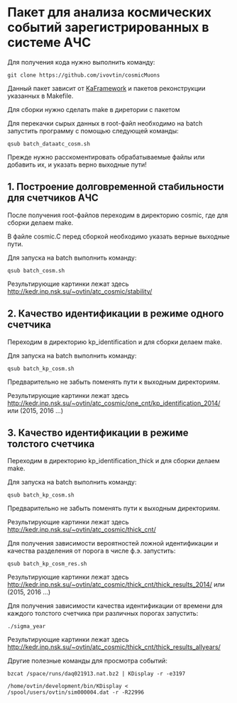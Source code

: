 # Пакет для анализа космических событий зарегистрированных в системе АЧС
Для получения кода нужно выполнить команду: <br />
```
git clone https://github.com/ivovtin/cosmicMuons
```

Данный пакет зависит от [KaFramework](https://github.com/ivovtin/KaFramework) и пакетов реконструкции указанных в Makefile.<br />

Для сборки нужно сделать make в диретории с пакетом<br />

Для перекачки сырых данных в root-файл необходимо на batch запустить программу с помощью следующей команды:
```
qsub batch_dataatc_cosm.sh
```

Прежде нужно расскоментировать обрабатываемые файлы или добавить их, и указать верно выходные пути! <br />


## 1. Построение долговременной стабильности для счетчиков АЧС

После получения root-файлов переходим в директорию cosmic, где для сборки делаем make. <br />

В файле cosmic.C перед сборкой необходимо указать верные выходные пути. <br />

Для запуска на batch выполнить команду:
```
qsub batch_cosm.sh
```

Результирующие картинки лежат здесь http://kedr.inp.nsk.su/~ovtin/atc_cosmic/stability/

## 2. Качество идентификации в режиме одного счетчика

Переходим в директорию kp_identification и для сборки делаем make.

Для запуска на batch выполнить команду:
```
qsub batch_kp_cosm.sh
```
Предварительно не забыть поменять пути к выходным директориям.

Результирующие картинки лежат здесь http://kedr.inp.nsk.su/~ovtin/atc_cosmic/one_cnt/kp_identification_2014/ или (2015, 2016 ...) <br />

## 3. Качество идентификации в режиме толстого счетчика

Переходим в директорию kp_identification_thick и для сборки делаем make.

Для запуска на batch выполнить команду:
```
qsub batch_kp_cosm.sh
```
Предварительно не забыть поменять пути к выходным директориям.

Результирующие картинки лежат здесь http://kedr.inp.nsk.su/~ovtin/atc_cosmic/thick_cnt/ <br />

Для получения зависимости вероятностей ложной идентификации и качества разделения от порога в числе ф.э. запустить:
```
qsub batch_kp_cosm_res.sh
```
Результирующие картинки лежат здесь http://kedr.inp.nsk.su/~ovtin/atc_cosmic/thick_cnt/thick_results_2014/ или (2015, 2016 ...) <br />

Для получения зависимости качества идентификации от времени для каждого толстого счетчика при различных порогах запустить:
```
./sigma_year
```
Результирующие картинки лежат здесь http://kedr.inp.nsk.su/~ovtin/atc_cosmic/thick_cnt/thick_results_allyears/ <br />


Другие полезные команды для просмотра событий:
```
bzcat /space/runs/daq021913.nat.bz2 | KDisplay -r -e3197

/home/ovtin/development/bin/KDisplay < /spool/users/ovtin/sim000004.dat -r -R22996
```
